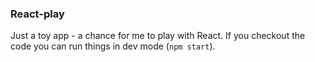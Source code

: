 ### React-play

Just a toy app - a chance for me to play with React. If you checkout the code you can
run things in dev mode (`npm start`). 
